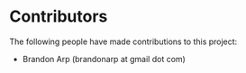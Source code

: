 Contributors
============

The following people have made contributions to this project:

* Brandon Arp (brandonarp at gmail dot com)
